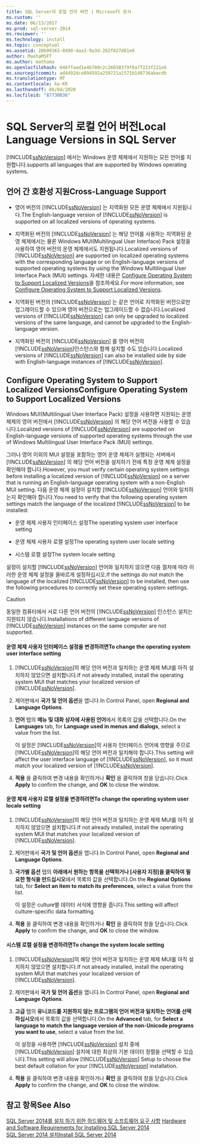 ```yaml
---
title: SQL Server의 로컬 언어 버전 | Microsoft 문서
ms.custom: ''
ms.date: 06/13/2017
ms.prod: sql-server-2014
ms.reviewer: ''
ms.technology: install
ms.topic: conceptual
ms.assetid: 20b99363-0490-4aa3-9a3d-262f827d81e8
author: MashaMSFT
ms.author: mathoma
ms.openlocfilehash: 646ffaed1e4b709c2c26030379f0a7f223f221e6
ms.sourcegitcommit: ad4d92dce894592a259721a1571b1d8736abacdb
ms.translationtype: MT
ms.contentlocale: ko-KR
ms.lasthandoff: 08/04/2020
ms.locfileid: "87730036"
---
```

# <a name="local-language-versions-in-sql-server"></a><span data-ttu-id="15482-102">SQL Server의 로컬 언어 버전</span><span class="sxs-lookup"><span data-stu-id="15482-102">Local Language Versions in SQL Server</span></span>
  [!INCLUDE[ssNoVersion](../../includes/ssnoversion-md.md)] <span data-ttu-id="15482-103">에서는 Windows 운영 체제에서 지원하는 모든 언어를 지원합니다.</span><span class="sxs-lookup"><span data-stu-id="15482-103">supports all languages that are supported by Windows operating systems.</span></span>  
  
## <a name="cross-language-support"></a><span data-ttu-id="15482-104">언어 간 호환성 지원</span><span class="sxs-lookup"><span data-stu-id="15482-104">Cross-Language Support</span></span>  
  
-   <span data-ttu-id="15482-105">영어 버전의 [!INCLUDE[ssNoVersion](../../includes/ssnoversion-md.md)] 는 지역화된 모든 운영 체제에서 지원됩니다.</span><span class="sxs-lookup"><span data-stu-id="15482-105">The English-language version of [!INCLUDE[ssNoVersion](../../includes/ssnoversion-md.md)] is supported on all localized versions of operating systems.</span></span>  
  
-   <span data-ttu-id="15482-106">지역화된 버전의 [!INCLUDE[ssNoVersion](../../includes/ssnoversion-md.md)] 는 해당 언어를 사용하는 지역화된 운영 체제에서는 물론 Windows MUI(Multilingual User Interface) Pack 설정을 사용하여 영어 버전의 운영 체제에서도 지원됩니다.</span><span class="sxs-lookup"><span data-stu-id="15482-106">Localized versions of [!INCLUDE[ssNoVersion](../../includes/ssnoversion-md.md)] are supported on localized operating systems with the corresponding language or on English-language versions of supported operating systems by using the Windows Multilingual User Interface Pack (MUI) settings.</span></span> <span data-ttu-id="15482-107">자세한 내용은 [Configure Operating System to Support Localized Versions](../../../2014/sql-server/install/local-language-versions-in-sql-server.md#BK_ConfigureOS)을 참조하세요.</span><span class="sxs-lookup"><span data-stu-id="15482-107">For more information, see [Configure Operating System to Support Localized Versions](../../../2014/sql-server/install/local-language-versions-in-sql-server.md#BK_ConfigureOS).</span></span>  
  
-   <span data-ttu-id="15482-108">지역화된 버전의 [!INCLUDE[ssNoVersion](../../includes/ssnoversion-md.md)] 는 같은 언어로 지역화된 버전으로만 업그레이드할 수 있으며 영어 버전으로는 업그레이드할 수 없습니다.</span><span class="sxs-lookup"><span data-stu-id="15482-108">Localized versions of [!INCLUDE[ssNoVersion](../../includes/ssnoversion-md.md)] can only be upgraded to localized versions of the same language, and cannot be upgraded to the English-language version.</span></span>  
  
-   <span data-ttu-id="15482-109">지역화된 버전의 [!INCLUDE[ssNoVersion](../../includes/ssnoversion-md.md)] 를 영어 버전의 [!INCLUDE[ssNoVersion](../../includes/ssnoversion-md.md)]인스턴스와 함께 설치할 수도 있습니다.</span><span class="sxs-lookup"><span data-stu-id="15482-109">Localized versions of [!INCLUDE[ssNoVersion](../../includes/ssnoversion-md.md)] can also be installed side by side with English-language instances of [!INCLUDE[ssNoVersion](../../includes/ssnoversion-md.md)].</span></span>  
  
##  <a name="configure-operating-system-to-support-localized-versions"></a><a name="BK_ConfigureOS"></a> <span data-ttu-id="15482-110">Configure Operating System to Support Localized Versions</span><span class="sxs-lookup"><span data-stu-id="15482-110">Configure Operating System to Support Localized Versions</span></span>  
 <span data-ttu-id="15482-111">Windows MUI(Multilingual User Interface Pack) 설정을 사용하면 지원되는 운영 체제의 영어 버전에서 [!INCLUDE[ssNoVersion](../../includes/ssnoversion-md.md)] 의 해당 언어 버전을 사용할 수 있습니다.</span><span class="sxs-lookup"><span data-stu-id="15482-111">Localized versions of [!INCLUDE[ssNoVersion](../../includes/ssnoversion-md.md)] are supported on English-language versions of supported operating systems through the use of Windows Multilingual User Interface Pack (MUI) settings.</span></span>  
  
 <span data-ttu-id="15482-112">그러나 영어 이외의 MUI 설정을 포함하는 영어 운영 체제가 실행되는 서버에서 [!INCLUDE[ssNoVersion](../../includes/ssnoversion-md.md)] 의 해당 언어 버전을 설치하기 전에 특정 운영 체제 설정을 확인해야 합니다.</span><span class="sxs-lookup"><span data-stu-id="15482-112">However, you must verify certain operating system settings before installing a localized version of [!INCLUDE[ssNoVersion](../../includes/ssnoversion-md.md)] on a server that is running an English-language operating system with a non-English MUI setting.</span></span> <span data-ttu-id="15482-113">다음 운영 체제 설정이 설치할 [!INCLUDE[ssNoVersion](../../includes/ssnoversion-md.md)] 언어와 일치하는지 확인해야 합니다.</span><span class="sxs-lookup"><span data-stu-id="15482-113">You need to verify that the following operating system settings match the language of the localized [!INCLUDE[ssNoVersion](../../includes/ssnoversion-md.md)] to be installed:</span></span>  
  
-   <span data-ttu-id="15482-114">운영 체제 사용자 인터페이스 설정</span><span class="sxs-lookup"><span data-stu-id="15482-114">The operating system user interface setting</span></span>  
  
-   <span data-ttu-id="15482-115">운영 체제 사용자 로캘 설정</span><span class="sxs-lookup"><span data-stu-id="15482-115">The operating system user locale setting</span></span>  
  
-   <span data-ttu-id="15482-116">시스템 로캘 설정</span><span class="sxs-lookup"><span data-stu-id="15482-116">The system locale setting</span></span>  
  
 <span data-ttu-id="15482-117">설정이 설치할 [!INCLUDE[ssNoVersion](../../includes/ssnoversion-md.md)] 언어와 일치하지 않으면 다음 절차에 따라 이러한 운영 체제 설정을 올바르게 설정하십시오.</span><span class="sxs-lookup"><span data-stu-id="15482-117">If the settings do not match the language of the localized [!INCLUDE[ssNoVersion](../../includes/ssnoversion-md.md)] to be installed, then use the following procedures to correctly set these operating system settings.</span></span>  
  
> [!CAUTION]  
>  <span data-ttu-id="15482-118">동일한 컴퓨터에서 서로 다른 언어 버전의 [!INCLUDE[ssNoVersion](../../includes/ssnoversion-md.md)] 인스턴스 설치는 지원되지 않습니다.</span><span class="sxs-lookup"><span data-stu-id="15482-118">Installations of different language versions of [!INCLUDE[ssNoVersion](../../includes/ssnoversion-md.md)] instances on the same computer are not supported.</span></span>  
  
#### <a name="to-change-the-operating-system-user-interface-setting"></a><span data-ttu-id="15482-119">운영 체제 사용자 인터페이스 설정을 변경하려면</span><span class="sxs-lookup"><span data-stu-id="15482-119">To change the operating system user interface setting</span></span>  
  
1.  <span data-ttu-id="15482-120">[!INCLUDE[ssNoVersion](../../includes/ssnoversion-md.md)]의 해당 언어 버전과 일치하는 운영 체제 MUI를 아직 설치하지 않았으면 설치합니다.</span><span class="sxs-lookup"><span data-stu-id="15482-120">If not already installed, install the operating system MUI that matches your localized version of [!INCLUDE[ssNoVersion](../../includes/ssnoversion-md.md)].</span></span>  
  
2.  <span data-ttu-id="15482-121">제어판에서 **국가 및 언어 옵션**을 엽니다.</span><span class="sxs-lookup"><span data-stu-id="15482-121">In Control Panel, open **Regional and Language Options**.</span></span>  
  
3.  <span data-ttu-id="15482-122">**언어** 탭의 **메뉴 및 대화 상자에 사용된 언어**에서 목록의 값을 선택합니다.</span><span class="sxs-lookup"><span data-stu-id="15482-122">On the **Languages** tab, for **Language used in menus and dialogs**, select a value from the list.</span></span>  
  
     <span data-ttu-id="15482-123">이 설정은 [!INCLUDE[ssNoVersion](../../includes/ssnoversion-md.md)]의 사용자 인터페이스 언어에 영향을 주므로 [!INCLUDE[ssNoVersion](../../includes/ssnoversion-md.md)]의 해당 언어 버전과 일치해야 합니다.</span><span class="sxs-lookup"><span data-stu-id="15482-123">This setting will affect the user interface language of [!INCLUDE[ssNoVersion](../../includes/ssnoversion-md.md)], so it must match your localized version of [!INCLUDE[ssNoVersion](../../includes/ssnoversion-md.md)].</span></span>  
  
4.  <span data-ttu-id="15482-124">**적용** 을 클릭하여 변경 내용을 확인하거나 **확인** 을 클릭하여 창을 닫습니다.</span><span class="sxs-lookup"><span data-stu-id="15482-124">Click **Apply** to confirm the change, and **OK** to close the window.</span></span>  
  
#### <a name="to-change-the-operating-system-user-locale-setting"></a><span data-ttu-id="15482-125">운영 체제 사용자 로캘 설정을 변경하려면</span><span class="sxs-lookup"><span data-stu-id="15482-125">To change the operating system user locale setting</span></span>  
  
1.  <span data-ttu-id="15482-126">[!INCLUDE[ssNoVersion](../../includes/ssnoversion-md.md)]의 해당 언어 버전과 일치하는 운영 체제 MUI를 아직 설치하지 않았으면 설치합니다.</span><span class="sxs-lookup"><span data-stu-id="15482-126">If not already installed, install the operating system MUI that matches your localized version of [!INCLUDE[ssNoVersion](../../includes/ssnoversion-md.md)].</span></span>  
  
2.  <span data-ttu-id="15482-127">제어판에서 **국가 및 언어 옵션**을 엽니다.</span><span class="sxs-lookup"><span data-stu-id="15482-127">In Control Panel, open **Regional and Language Options**.</span></span>  
  
3.  <span data-ttu-id="15482-128">**국가별 옵션** 탭의 **아래에서 원하는 항목을 선택하거나 [사용자 지정]을 클릭하여 필요한 형식을 만드십시오**에서 목록의 값을 선택합니다.</span><span class="sxs-lookup"><span data-stu-id="15482-128">On the **Regional Options** tab, for **Select an item to match its preferences**, select a value from the list.</span></span>  
  
     <span data-ttu-id="15482-129">이 설정은 culture별 데이터 서식에 영향을 줍니다.</span><span class="sxs-lookup"><span data-stu-id="15482-129">This setting will affect culture-specific data formatting.</span></span>  
  
4.  <span data-ttu-id="15482-130">**적용** 을 클릭하여 변경 내용을 확인하거나 **확인** 을 클릭하여 창을 닫습니다.</span><span class="sxs-lookup"><span data-stu-id="15482-130">Click **Apply** to confirm the change, and **OK** to close the window.</span></span>  
  
#### <a name="to-change-the-system-locale-setting"></a><span data-ttu-id="15482-131">시스템 로캘 설정을 변경하려면</span><span class="sxs-lookup"><span data-stu-id="15482-131">To change the system locale setting</span></span>  
  
1.  <span data-ttu-id="15482-132">[!INCLUDE[ssNoVersion](../../includes/ssnoversion-md.md)]의 해당 언어 버전과 일치하는 운영 체제 MUI를 아직 설치하지 않았으면 설치합니다.</span><span class="sxs-lookup"><span data-stu-id="15482-132">If not already installed, install the operating system MUI that matches your localized version of [!INCLUDE[ssNoVersion](../../includes/ssnoversion-md.md)].</span></span>  
  
2.  <span data-ttu-id="15482-133">제어판에서 **국가 및 언어 옵션**을 엽니다.</span><span class="sxs-lookup"><span data-stu-id="15482-133">In Control Panel, open **Regional and Language Options**.</span></span>  
  
3.  <span data-ttu-id="15482-134">**고급** 탭의 **유니코드를 지원하지 않는 프로그램의 언어 버전과 일치하는 언어를 선택하십시오**에서 목록의 값을 선택합니다.</span><span class="sxs-lookup"><span data-stu-id="15482-134">On the **Advanced** tab, for **Select a language to match the language version of the non-Unicode programs you want to use**, select a value from the list.</span></span>  
  
     <span data-ttu-id="15482-135">이 설정을 사용하면 [!INCLUDE[ssNoVersion](../../includes/ssnoversion-md.md)] 설치 중에 [!INCLUDE[ssNoVersion](../../includes/ssnoversion-md.md)] 설치에 대한 최상의 기본 데이터 정렬을 선택할 수 있습니다.</span><span class="sxs-lookup"><span data-stu-id="15482-135">This setting will allow [!INCLUDE[ssNoVersion](../../includes/ssnoversion-md.md)] Setup to choose the best default collation for your [!INCLUDE[ssNoVersion](../../includes/ssnoversion-md.md)] installation.</span></span>  
  
4.  <span data-ttu-id="15482-136">**적용** 을 클릭하여 변경 내용을 확인하거나 **확인** 을 클릭하여 창을 닫습니다.</span><span class="sxs-lookup"><span data-stu-id="15482-136">Click **Apply** to confirm the change, and **OK** to close the window.</span></span>  
  
## <a name="see-also"></a><span data-ttu-id="15482-137">참고 항목</span><span class="sxs-lookup"><span data-stu-id="15482-137">See Also</span></span>  
 <span data-ttu-id="15482-138">[SQL Server 2014를 설치 하기 위한 하드웨어 및 소프트웨어 요구 사항](hardware-and-software-requirements-for-installing-sql-server.md) </span><span class="sxs-lookup"><span data-stu-id="15482-138">[Hardware and Software Requirements for Installing SQL Server 2014](hardware-and-software-requirements-for-installing-sql-server.md) </span></span>  
 [<span data-ttu-id="15482-139">SQL Server 2014 설치</span><span class="sxs-lookup"><span data-stu-id="15482-139">Install SQL Server 2014</span></span>](../../database-engine/install-windows/install-sql-server.md)  
  
  
